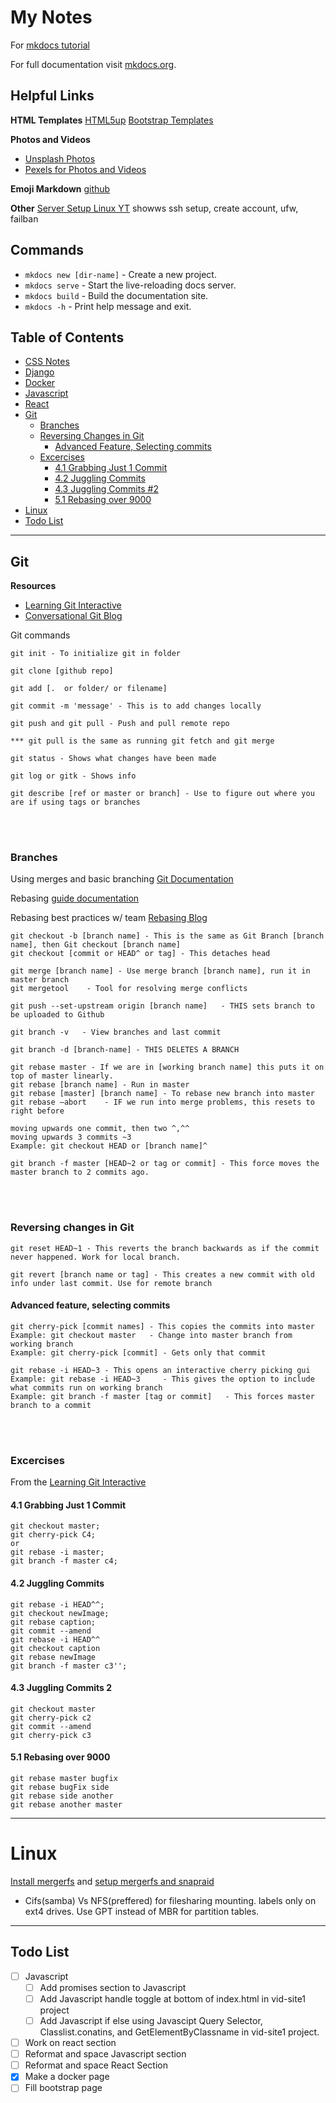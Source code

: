 # My Notes
For [mkdocs tutorial](https://towardsdatascience.com/creating-software-documentation-in-under-10-minutes-with-mkdocs-b11f52f0fb10)

For full documentation visit [mkdocs.org](https://www.mkdocs.org).


## Helpful Links
**HTML Templates**
[HTML5up](https://html5up.net/)
[Bootstrap Templates](https://startbootstrap.com/)

**Photos and Videos**
* [Unsplash Photos](https://unsplash.com/)
* [Pexels for Photos and Videos](https://www.pexels.com/search/videos/vacation%20beach%20/)

**Emoji Markdown**
[github](https://github.com/ikatyang/emoji-cheat-sheet/blob/master/README.md)


**Other** 
[Server Setup Linux YT](https://www.youtube.com/watch?v=ZsjK4VDopiE) showws ssh setup, create account, ufw, failban


## Commands
* `mkdocs new [dir-name]` - Create a new project.
* `mkdocs serve` - Start the live-reloading docs server.
* `mkdocs build` - Build the documentation site.
* `mkdocs -h` - Print help message and exit.


## Table of Contents
* [CSS Notes](css.md)
* [Django](django.md)
* [Docker](docker.md)
* [Javascript](javascript.md)
* [React](react.md)
* [Git](#git)
    * [Branches](#branches)
    * [Reversing Changes in Git](#reversing-changes-in-git)
        * [Advanced Feature, Selecting commits](#advanced-feature,-selecting-commits)
    * [Excercises](#excercises)
        * [4.1 Grabbing Just 1 Commit](#4.1-grabbing-just-1-commit)
        * [4.2 Juggling Commits](#4.2-juggling-commits)
        * [4.3 Juggling Commits #2](#4.3-juggling-commits-2)
        * [5.1 Rebasing over 9000](#5.1-rebasing-over-9000)
* [Linux](#linux)
* [Todo List](#todo-list)

---
## Git
**Resources**

* [Learning Git Interactive](https://learngitbranching.js.org/)
* [Conversational Git Blog](http://blog.anvard.org/conversational-git/)

Git commands
```
git init - To initialize git in folder

git clone [github repo]

git add [.  or folder/ or filename]

git commit -m 'message' - This is to add changes locally

git push and git pull - Push and pull remote repo

*** git pull is the same as running git fetch and git merge
 
git status - Shows what changes have been made

git log or gitk - Shows info

git describe [ref or master or branch] - Use to figure out where you are if using tags or branches
```
<br><br>

### Branches
Using merges and basic branching [Git Documentation](https://git-scm.com/book/en/v2/Git-Branching-Basic-Branching-and-Merging)

Rebasing [guide documentation](https://git-scm.com/book/en/v2/Git-Branching-Rebasing)

Rebasing best practices w/ team [Rebasing Blog](https://blog.algolia.com/master-git-rebase/)

```
git checkout -b [branch name] - This is the same as Git Branch [branch name], then Git checkout [branch name] 
git checkout [commit or HEAD^ or tag] - This detaches head

git merge [branch name] - Use merge branch [branch name], run it in master branch
git mergetool    - Tool for resolving merge conflicts

git push --set-upstream origin [branch name]   - THIS sets branch to be uploaded to Github

git branch -v   - View branches and last commit

git branch -d [branch-name] - THIS DELETES A BRANCH

git rebase master - If we are in [working branch name] this puts it on top of master linearly.
git rebase [branch name] - Run in master
git rebase [master] [branch name] - To rebase new branch into master
git rebase –abort    - IF we run into merge problems, this resets to right before

moving upwards one commit, then two ^,^^
moving upwards 3 commits ~3
Example: git checkout HEAD or [branch name]^

git branch -f master [HEAD~2 or tag or commit] - This force moves the master branch to 2 commits ago.
```
<br><br>


### Reversing changes in Git
```
git reset HEAD~1 - This reverts the branch backwards as if the commit never happened. Work for local branch.

git revert [branch name or tag] - This creates a new commit with old info under last commit. Use for remote branch
```


#### Advanced feature, selecting commits
```
git cherry-pick [commit names] - This copies the commits into master
Example: git checkout master   - Change into master branch from working branch
Example: git cherry-pick [commit] - Gets only that commit

git rebase -i HEAD~3 - This opens an interactive cherry picking gui
Example: git rebase -i HEAD~3     - This gives the option to include what commits run on working branch
Example: git branch -f master [tag or commit]   - This forces master branch to a commit 
```
<br><br>


### Excercises
From the [Learning Git Interactive](https://learngitbranching.js.org/)

#### 4.1 Grabbing Just 1 Commit
```
git checkout master;
git cherry-pick C4;
or
git rebase -i master;
git branch -f master c4;
```

#### 4.2 Juggling Commits
```
git rebase -i HEAD^^;
git checkout newImage;
git rebase caption;
git commit --amend
git rebase -i HEAD^^
git checkout caption
git rebase newImage
git branch -f master c3'';
```

#### 4.3 Juggling Commits 2
```
git checkout master
git cherry-pick c2
git commit --amend
git cherry-pick c3
```

#### 5.1 Rebasing over 9000
```
git rebase master bugfix
git rebase bugFix side
git rebase side another
git rebase another master
```
---

# Linux
[Install mergerfs](https://zackreed.me/mergerfs-another-good-option-to-pool-your-snapraid-disks/) and [setup mergerfs and snapraid](https://selfhostedhome.com/combining-different-sized-drives-with-mergerfs-and-snapraid/)

* Cifs(samba) Vs NFS(preffered) for filesharing mounting. labels only on ext4 drives. Use GPT instead of MBR for partition tables.

---
## Todo List
* [ ] Javascript
    * [ ] Add promises section to Javascript
    * [ ] Add Javascript handle toggle at bottom of index.html in vid-site1 project
    * [ ] Add Javascript if else using Javascipt Query Selector, Classlist.conatins, and GetElementByClassname in vid-site1 project. 
* [ ] Work on react section
* [ ] Reformat and space Javascript section
* [ ] Reformat and space React Section
* [x] Make a docker page
* [ ] Fill bootstrap page

